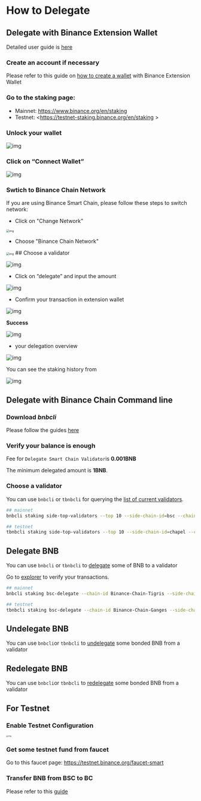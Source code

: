 # How to Delegate

## Delegate with Binance Extension Wallet

Detailed user guide is [here](../wallet/staking.md)

### Create an account if necessary

Please refer to this guide on [how to create a wallet](../wallet/binance.md) with Binance Extension Wallet

### Go to the staking page:

- Mainnet: <https://www.binance.org/en/staking>
- Testnet: <https://testnet-staking.binance.org/en/staking >

### Unlock your wallet

![img](https://lh4.googleusercontent.com/rCFd8jPzCspJDYEKO02JvZTVhNPWL1UGZIENnhIJ9_7h-8UXp20PhGxg2xzwNmRKQiFRLnrmMVaTDd1dYAmVk1b2WVG9DBnsuFFYOlpI-xCeZhtObAfgjzVUlmqQ43BWCyPKhwjl)

### Click on “Connect Wallet”

![img](https://lh6.googleusercontent.com/4o4Aj53r-LincYLkStkIXTi-wTHuAj4BKkS-Yt7pWokTEfiFtjstvMFHt4yiTr5WrNwsqfUFdhWhsnUDCv11UpogqHo08vd41-o7bcFRLSOlsdGmJmLhdfqNHK6Pge4IToISwU-R)

### Swtich to Binance Chain Network

If you are using Binance Smart Chain, please follow these steps to switch network:

- Click on "Change Network"

<img src="https://lh3.googleusercontent.com/bvWgOJ931BpcUOjOhzCCdKacevk6-MWrbGL1tFGQXPnJJFf6GmfAw1Ot_TtT2zsWCPOFOPolryPbhOBmrovOXW2kSnpY9_edQZVf_vxRpn4ohzkvfshbW7r-ivJg9Bp8Yxs2ELCZ" alt="img" style="zoom:50%;" />

- Choose "Binance Chain Network"

<img src="https://lh3.googleusercontent.com/Jnw7n1ADkE1T1wCi3cYGhLg4YrlQo5X98FmY3YEysgiUr1Efo8QSPketnZ8YK-EmcE2OSVFMSxpHAoq13cyuD51eRwb7QecETgDCYXf_NvpVXu-00QUrFD6pL2of-aS1cdgdW8YE" alt="img" style="zoom:50%;" />
## Choose a validator

![img](https://lh3.googleusercontent.com/62tAplbV-lv5Hy5-lrUEvkLk29GT_LPpsRmOq-tR5az_1KwVkdLjG__Oxoe2skKSjqkDA7TqGgq1YlPDkXEFiejiD_mSyhLUiyD8O4CCH9nBztTu2ctetdHfXZH85b6Ge9kHEV2Q)

- Click on “delegate” and input the amount

![img](https://lh4.googleusercontent.com/-mfR40ZPqZ3yih90oXNee4DULAnbV1l3ZWbkGgqgi07tdXDcCFR_5eA5PY23vW_GqO0sXlkwTr_laljPl11COpX0hB4KBA6_dHgGGUqe8y2YxYNECcKZvc75GdW9WlaFJf4zx776)

- Confirm your transaction in extension wallet

![img](https://lh5.googleusercontent.com/U_ji1L_LgRaxKmRHFvvUwtiOb7SXqTZ6GrMiqvK2gR_aS21bVTqgTHp2aF207pKxfZaYd38QFvRau20n8zbd_MZ1_6ktWEoXYbRrf6vSUdp2W1yWfwqWFqbhjvrbGiX1YRMzJj7b)

**Success**

![img](https://lh5.googleusercontent.com/avie7-_5sa8jnI8XdFa1EytOMB9pZVULKQntno3hk3w3MuWJtwE9WNYayKTA0W7mymtJLG5mKZFk42TvUyGa_qSAi5rIH88LL2riKln35loCEHl3ntaqZEspWwUMbOgPdZbhOSp6)

-  your delegation overview

![img](https://lh6.googleusercontent.com/U1QavwEpXDRUaYfy2Ghd4N1Di8lKQ3kHKEw1rOv9Y-OV3W6wY1IbCSs8XdIwvHjMe5VfzoKnOVKazdJicAhS6LwmqlYYvRKJYBzTX9pjPZctvCQlTFNhSzV2-rZKMu2XUvfB8Xuf)

You can see the staking history from

![img](https://lh4.googleusercontent.com/m8hyetwRYQS-HLcubdSkuhjAAFDyWQptswGJKUWaAwcK-m1yVblM-5pXL599ogLJ1DjkKUo75WOzt6JUDxrnUNwNANDa1ZpuyHxlDxRg7enDF8jkhF70SkWeAPq6hAARAcphlaKw)

## Delegate with Binance Chain Command line

### Download *bnbcli*

Please follow the guides [here]()

### Verify your balance is enough

Fee for `Delegate Smart Chain Validator`is **0.001BNB**

The minimum delegated amount is **1BNB**.

### Choose a validator

You can use `bnbcli` or `tbnbcli` for querying the [list of current validators](../../guides/concepts/bc-staking.md#query-side-chain-top-validators).

```bash
## mainnet
bnbcli staking side-top-validators --top 10 --side-chain-id=bsc --chain-id=Binance-Chain-Tigris

## testnet
tbnbcli staking side-top-validators --top 10 --side-chain-id=chapel --chain-id=Binance-Chain-Ganges
```

## Delegate BNB

You can use `bnbcli` or `tbnbcli` to [delegate](../../guides/concepts/bc-staking.md#delegate-bnb) some of BNB to a validator

Go to [explorer](https://explorer.binance.org/) to verify your transactions.

```bash
## mainnet
bnbcli staking bsc-delegate --chain-id Binance-Chain-Tigris --side-chain-id bsc --from bnb1tfh30c67mkzfz06as2hk0756mgdx8mgypu7ajl --validator bva1tfh30c67mkzfz06as2hk0756mgdx8mgypqldvm --amount 1000000000:BNB --home ~/home_cli

## testnet
tbnbcli staking bsc-delegate --chain-id Binance-Chain-Ganges --side-chain-id chapel --from tbnb1tfh30c67mkzfz06as2hk0756mgdx8mgypu7ajl --validator bva1tfh30c67mkzfz06as2hk0756mgdx8mgypqldvm --amount 1000000000:BNB --home ~/home_cli
```
## Undelegate BNB

You can use `bnbcli`or `tbnbcli` to [undelegate](../../guides/concepts/bc-staking.md#undelegate-bnb) some bonded BNB from a validator

## Redelegate BNB

You can use `bnbcli`or `tbnbcli` to [redelegate](../../guides/concepts/bc-staking.md#redelegate-bnb) some bonded BNB from a validator

## For Testnet

### Enable Testnet Configuration

<img src="https://lh6.googleusercontent.com/mrQlZM2w-TDXQ_xfSA3XsSo_IhM0mtdnSg52Vi8pgjQYItKDAiuVwxoilMqBgVHgpc71c118-3U-79iXWP4cW-DacdfrY_RcbF3x633khQcB271pLCvLIa3uOwq19vrjZ46HDeB6" alt="img" style="zoom:33%;" />

### Get some testnet fund from faucet

Go to this faucet page: <https://testnet.binance.org/faucet-smart>

### Transfer BNB from BSC to BC

Please refer to this [guide](../wallet/binance.md#binance.html#transfer-testnet-bnb-from-bsc-to-bc)